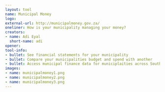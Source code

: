 ```yaml
---
layout: tool
name: Municipal Money
logo: 
external-url: http://municipalmoney.gov.za/
oneliner: How is your municipality managing your money?
creators:
- name: Adi Eyal
  short-name: adi
opener: 
tool-info:
- bullet: See financial statements for your municipality
- bullet: Compare your municipalities budget and spend with another
- bullet: Access municipal finance data for municiplaities across South Africa
images:
- name: municipalmoney1.png
- name: municipalmoney2.png
- name: municipalmoney3.png
---
```


